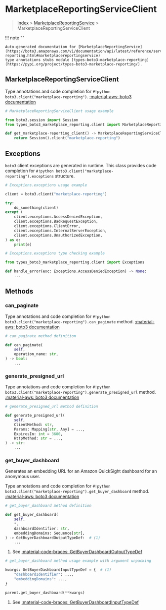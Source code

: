 # MarketplaceReportingServiceClient

> [Index](../README.md) > [MarketplaceReportingService](./README.md) > MarketplaceReportingServiceClient

!!! note ""

    Auto-generated documentation for [MarketplaceReportingService](https://boto3.amazonaws.com/v1/documentation/api/latest/reference/services/marketplace-reporting.html#marketplacereportingservice)
    type annotations stubs module [types-boto3-marketplace-reporting](https://pypi.org/project/types-boto3-marketplace-reporting/).

## MarketplaceReportingServiceClient

Type annotations and code completion for `#!python boto3.client("marketplace-reporting")`.
[:material-aws: boto3 documentation](https://boto3.amazonaws.com/v1/documentation/api/latest/reference/services/marketplace-reporting.html#MarketplaceReportingService.Client)

```python
# MarketplaceReportingServiceClient usage example

from boto3.session import Session
from types_boto3_marketplace_reporting.client import MarketplaceReportingServiceClient

def get_marketplace-reporting_client() -> MarketplaceReportingServiceClient:
    return Session().client("marketplace-reporting")
```

## Exceptions


`boto3` client exceptions are generated in runtime.
This class provides code completion for `#!python boto3.client("marketplace-reporting").exceptions` structure.

```python
# Exceptions.exceptions usage example

client = boto3.client("marketplace-reporting")

try:
    do_something(client)
except (
    client.exceptions.AccessDeniedException,
    client.exceptions.BadRequestException,
    client.exceptions.ClientError,
    client.exceptions.InternalServerException,
    client.exceptions.UnauthorizedException,
) as e:
    print(e)
```

```python
# Exceptions.exceptions type checking example

from types_boto3_marketplace_reporting.client import Exceptions

def handle_error(exc: Exceptions.AccessDeniedException) -> None:
    ...
```


## Methods


### can\_paginate



Type annotations and code completion for `#!python boto3.client("marketplace-reporting").can_paginate` method.
[:material-aws: boto3 documentation](https://boto3.amazonaws.com/v1/documentation/api/latest/reference/services/marketplace-reporting/client/can_paginate.html)

```python
# can_paginate method definition

def can_paginate(
    self,
    operation_name: str,
) -> bool:
    ...
```


### generate\_presigned\_url



Type annotations and code completion for `#!python boto3.client("marketplace-reporting").generate_presigned_url` method.
[:material-aws: boto3 documentation](https://boto3.amazonaws.com/v1/documentation/api/latest/reference/services/marketplace-reporting/client/generate_presigned_url.html)

```python
# generate_presigned_url method definition

def generate_presigned_url(
    self,
    ClientMethod: str,
    Params: Mapping[str, Any] = ...,
    ExpiresIn: int = 3600,
    HttpMethod: str = ...,
) -> str:
    ...
```


### get\_buyer\_dashboard

Generates an embedding URL for an Amazon QuickSight dashboard for an anonymous
user.

Type annotations and code completion for `#!python boto3.client("marketplace-reporting").get_buyer_dashboard` method.
[:material-aws: boto3 documentation](https://boto3.amazonaws.com/v1/documentation/api/latest/reference/services/marketplace-reporting/client/get_buyer_dashboard.html)

```python
# get_buyer_dashboard method definition

def get_buyer_dashboard(
    self,
    *,
    dashboardIdentifier: str,
    embeddingDomains: Sequence[str],
) -> GetBuyerDashboardOutputTypeDef:  # (1)
    ...
```

1. See [:material-code-braces: GetBuyerDashboardOutputTypeDef](./type_defs.md#getbuyerdashboardoutputtypedef)


```python
# get_buyer_dashboard method usage example with argument unpacking

kwargs: GetBuyerDashboardInputTypeDef = {  # (1)
    "dashboardIdentifier": ...,
    "embeddingDomains": ...,
}

parent.get_buyer_dashboard(**kwargs)
```

1. See [:material-code-braces: GetBuyerDashboardInputTypeDef](./type_defs.md#getbuyerdashboardinputtypedef)




